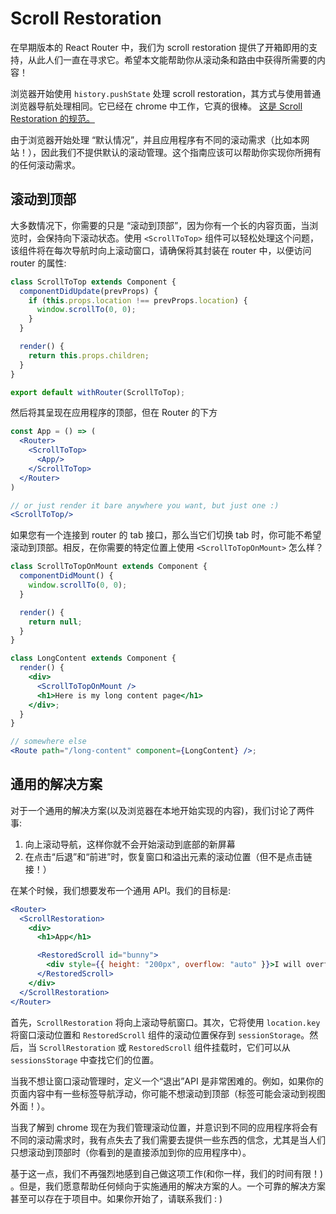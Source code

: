 # Scroll Restoration

在早期版本的 React Router 中，我们为 scroll restoration 提供了开箱即用的支持，从此人们一直在寻求它。希望本文能帮助你从滚动条和路由中获得所需要的内容！

浏览器开始使用 `history.pushState` 处理 scroll restoration，其方式与使用普通浏览器导航处理相同。它已经在 chrome 中工作，它真的很棒。 [这是 Scroll Restoration 的规范。](https://majido.github.io/scroll-restoration-proposal/history-based-api.html#web-idl)

由于浏览器开始处理 “默认情况”，并且应用程序有不同的滚动需求（比如本网站！），因此我们不提供默认的滚动管理。这个指南应该可以帮助你实现你所拥有的任何滚动需求。

## 滚动到顶部

大多数情况下，你需要的只是 “滚动到顶部”，因为你有一个长的内容页面，当浏览时，会保持向下滚动状态。使用 `<ScrollToTop>` 组件可以轻松处理这个问题，该组件将在每次导航时向上滚动窗口，请确保将其封装在 router 中，以便访问 router 的属性:

```jsx
class ScrollToTop extends Component {
  componentDidUpdate(prevProps) {
    if (this.props.location !== prevProps.location) {
      window.scrollTo(0, 0);
    }
  }

  render() {
    return this.props.children;
  }
}

export default withRouter(ScrollToTop);
```

然后将其呈现在应用程序的顶部，但在 Router 的下方

```jsx
const App = () => (
  <Router>
    <ScrollToTop>
      <App/>
    </ScrollToTop>
  </Router>
)

// or just render it bare anywhere you want, but just one :)
<ScrollToTop/>
```

如果您有一个连接到 router 的 tab 接口，那么当它们切换 tab 时，你可能不希望滚动到顶部。相反，在你需要的特定位置上使用 `<ScrollToTopOnMount>` 怎么样？

```jsx
class ScrollToTopOnMount extends Component {
  componentDidMount() {
    window.scrollTo(0, 0);
  }

  render() {
    return null;
  }
}

class LongContent extends Component {
  render() {
    <div>
      <ScrollToTopOnMount />
      <h1>Here is my long content page</h1>
    </div>;
  }
}

// somewhere else
<Route path="/long-content" component={LongContent} />;
```

## 通用的解决方案

对于一个通用的解决方案(以及浏览器在本地开始实现的内容)，我们讨论了两件事:

1. 向上滚动导航，这样你就不会开始滚动到底部的新屏幕
2. 在点击“后退”和“前进”时，恢复窗口和溢出元素的滚动位置（但不是点击链接！）

在某个时候，我们想要发布一个通用 API。我们的目标是:

```jsx
<Router>
  <ScrollRestoration>
    <div>
      <h1>App</h1>

      <RestoredScroll id="bunny">
        <div style={{ height: "200px", overflow: "auto" }}>I will overflow</div>
      </RestoredScroll>
    </div>
  </ScrollRestoration>
</Router>
```

首先，`ScrollRestoration` 将向上滚动导航窗口。其次，它将使用 `location.key` 将窗口滚动位置和 `RestoredScroll` 组件的滚动位置保存到 `sessionStorage`。然后，当 `ScrollRestoration` 或 `RestoredScroll` 组件挂载时，它们可以从 `sessionsStorage` 中查找它们的位置。

当我不想让窗口滚动管理时，定义一个“退出”API 是非常困难的。例如，如果你的页面内容中有一些标签导航浮动，你可能不想滚动到顶部（标签可能会滚动到视图外面！）。

当我了解到 chrome 现在为我们管理滚动位置，并意识到不同的应用程序将会有不同的滚动需求时，我有点失去了我们需要去提供一些东西的信念，尤其是当人们只想滚动到顶部时（你看到的是直接添加到你的应用程序中）。

基于这一点，我们不再强烈地感到自己做这项工作(和你一样，我们的时间有限！) 。但是，我们愿意帮助任何倾向于实施通用的解决方案的人。一个可靠的解决方案甚至可以存在于项目中。如果你开始了，请联系我们 : )
